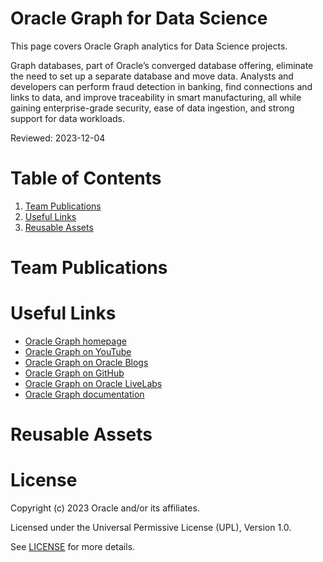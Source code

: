 # Oracle Graph for Data Science

This page covers Oracle Graph analytics for Data Science projects.

Graph databases, part of Oracle’s converged database offering, eliminate the need to set up a separate database and move data. Analysts and developers can perform fraud detection in banking, find connections and links to data, and improve traceability in smart manufacturing, all while gaining enterprise-grade security, ease of data ingestion, and strong support for data workloads.

Reviewed: 2023-12-04


# Table of Contents

1. [Team Publications](#team-publications) 
2. [Useful Links](#useful-links)
3. [Reusable Assets](#reusable-assets)


# Team Publications


# Useful Links

- [Oracle Graph homepage](https://www.oracle.com/database/graph/)
- [Oracle Graph on YouTube](https://www.youtube.com/playlist?list=PL3ZqpALcm8HMR7nHRlpA2pXiUz99SMO5Z)
- [Oracle Graph on Oracle Blogs](https://blogs.oracle.com/search.html?q=graph)
- [Oracle Graph on GitHub](https://github.com/oracle-samples/pgx-samples)
- [Oracle Graph on Oracle LiveLabs](https://apexapps.oracle.com/pls/apex/f?p=133:100:2717775602397::::SEARCH:graph)
- [Oracle Graph documentation](https://docs.oracle.com/en/database/oracle/oracle-database/23/graph.html)


# Reusable Assets


# License

Copyright (c) 2023 Oracle and/or its affiliates.

Licensed under the Universal Permissive License (UPL), Version 1.0.

See [LICENSE](https://github.com/oracle-devrel/technology-engineering/blob/main/LICENSE) for more details.

